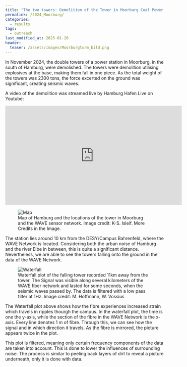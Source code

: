 ```yaml
---
title: "The two towers: Demolition of the Tower in Moorburg Coal Power station "
permalink: /2024_Moorburg/
categories:
  - results
tags:
  - outreach
last_modified_at: 2025-01-20
header:
  teaser: /assets/images/Moorburgturm_bild.png
---
```



In November 2024, the double towers of a power station in Moorburg, in the south of Hamburg, were demolished. The towers were demolition utilising explosives at the base, making them fall in one piece. As the total weight of the towers was 2300 tons, the force excerted on the ground was significant, creating seismic waves.

A video of the demolition was streamed live by Hamburg Hafen Live on Youtube:

<iframe 
  width="560" 
  height="315" 
  src="https://www.youtube.com/embed/bTMWJWn8IXM?start=1815" 
  title="YouTube video player" 
  frameborder="0" 
  allow="accelerometer; autoplay; clipboard-write; encrypted-media; gyroscope; picture-in-picture; web-share" 
  referrerpolicy="strict-origin-when-cross-origin" 
  allowfullscreen>
</iframe>

<figure class="align-center">
  <img src="{{ site.url }}{{ site.baseurl }}/assets/images/Moorburgturm_bild.png" alt="Map">
   <figcaption>Map of Hamburg and the locations of the tower in Moorburg and the WAVE sensor network. Image credit: K-S. Isleif. More Credits in the Image. </figcaption>
</figure> 


The station lies around 10 km from the DESY/Campus Bahrenfeld, where the WAVE Network is located. Considering both the urban noise of Hamburg and the river Elbe in between, this is quite a significant distance. Nevertheless, we are able to see the towers falling onto the ground in the data of the WAVE Network.


<figure class="align-center">
  <img src="{{ site.url }}{{ site.baseurl }}/assets/images/waterfallMoorburg1.png" alt="Waterfall">
   <figcaption>Waterfall plot of the falling tower recorded 11km away from the tower. The Signal was visible along several kilometers of the WAVE fiber network and lasted for some seconds, when the seismic waves passed by. The data is filtered with a low pass filter at 1Hz. Image credit: M. Hoffmann, W. Vossius</figcaption>
</figure> 

The Waterfall plot above shows how the fibre experiences increased strain which travels in ripples thourgh the campus. In the waterfall plot, the time is one the y-axis, while the section of the fibre in the WAVE Network is the x-axis. Every line denotes 1 m of fibre. Through this, we can see how the signal and in which direction it travels. As the fibre is mirrored, the picture appears twice in the plot.  

This plot is filtered, meaning only certain frequency components of the data are taken into account. This is done to lower the influences of surrounding noise. The process is similar to peeling back layers of dirt to reveal a picture underneath, only it is done with data. 




